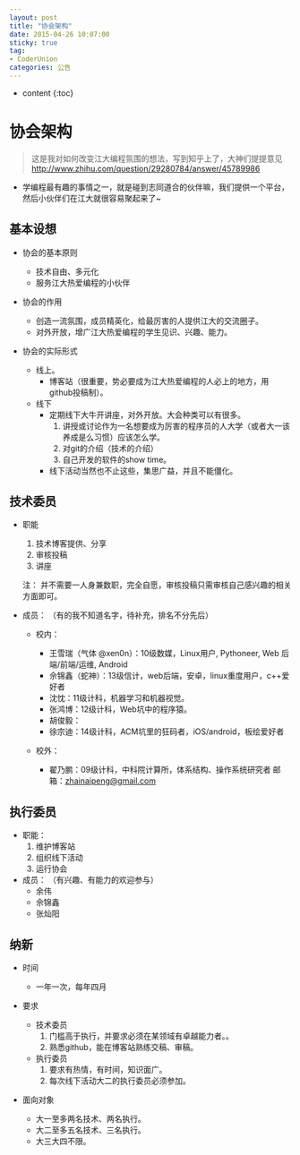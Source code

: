 ```yaml
---
layout: post
title: "协会架构"
date: 2015-04-26 10:07:00
sticky: true
tag: 
- CoderUnion
categories: 公告
---
```


* content
{:toc}

# 协会架构
>这是我对如何改变江大编程氛围的想法，写到知乎上了，大神们提提意见
>http://www.zhihu.com/question/29280784/answer/45789986

- 学编程最有趣的事情之一，就是碰到志同道合的伙伴嘛，我们提供一个平台，然后小伙伴们在江大就很容易聚起来了~

## 基本设想
- 协会的基本原则
	- 技术自由、多元化
	- 服务江大热爱编程的小伙伴

- 协会的作用
	- 创造一流氛围，成员精英化，给最厉害的人提供江大的交流圈子。
	- 对外开放，增广江大热爱编程的学生见识、兴趣、能力。

- 协会的实际形式
	- 线上。
		- 博客站（很重要，势必要成为江大热爱编程的人必上的地方，用github投稿制）。
	- 线下
		- 定期线下大牛开讲座，对外开放。大会种类可以有很多。
			1. 讲授或讨论作为一名想要成为厉害的程序员的人大学（或者大一该养成是么习惯）应该怎么学。
			2. 对git的介绍（技术的介绍）
			3. 自己开发的软件的show time。
		- 线下活动当然也不止这些，集思广益，并且不能僵化。



## 技术委员
- 职能
	1. 技术博客提供、分享
	2. 审核投稿
	3. 讲座
	
	注： 并不需要一人身兼数职，完全自愿，审核投稿只需审核自己感兴趣的相关方面即可。
- 成员：
（有的我不知道名字，待补充，排名不分先后）
	- 校内：
		- 王雪瑞（气体 @xen0n）：10级数媒，Linux用户, Pythoneer, Web 后端/前端/运维, Android
		- 佘锦鑫（蛇神）：13级信计，web后端，安卓，linux重度用户，c++爱好者
		- 沈忱：11级计科，机器学习和机器视觉。
		- 张鸿博：12级计科，Web坑中的程序猿。		
		- 胡俊毅：
		- 徐宗迪：14级计科，ACM坑里的狂码者，iOS/android，板绘爱好者	

	- 校外：
		- 翟乃鹏：09级计科，中科院计算所，体系结构、操作系统研究者 邮箱：zhainaipeng@gmail.com

## 执行委员
- 职能：
	1. 维护博客站
	2. 组织线下活动
	3. 运行协会
- 成员：
（有兴趣、有能力的欢迎参与）
	- 余伟
	- 佘锦鑫
	- 张灿阳

## 纳新
- 时间
	- 一年一次，每年四月

- 要求
	- 技术委员
		1. 门槛高于执行，并要求必须在某领域有卓越能力者。。
		2. 熟悉github，能在博客站熟练交稿、审稿。
	- 执行委员
		1. 要求有热情，有时间，知识面广。
		2. 每次线下活动大二的执行委员必须参加。
	
- 面向对象
	- 大一至多两名技术、两名执行。
	- 大二至多五名技术、三名执行。
	- 大三大四不限。


